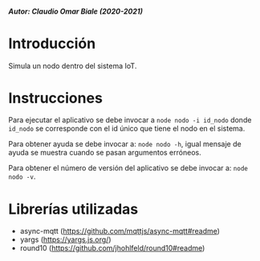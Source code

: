 ##### Autor:  Claudio Omar Biale (2020-2021)

# Introducción

Simula un nodo dentro del sistema IoT.

# Instrucciones

Para ejecutar el aplicativo se debe invocar a `node nodo -i id_nodo` donde `id_nodo` se corresponde con el id único que tiene el nodo en el sistema.

Para obtener ayuda se debe invocar a: `node nodo -h`, igual mensaje de ayuda se muestra cuando se pasan argumentos erróneos.

Para obtener el número de versión del aplicativo se debe invocar a: `node nodo -v`.

# Librerías utilizadas

- async-mqtt (https://github.com/mqttjs/async-mqtt#readme)
- yargs (https://yargs.js.org/)
- round10 (https://github.com/jhohlfeld/round10#readme)


